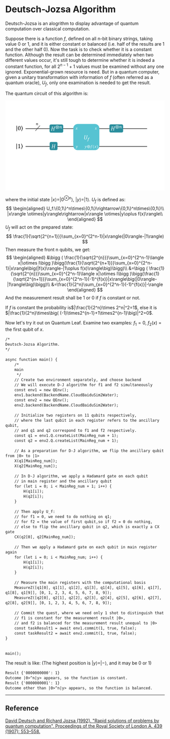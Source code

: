 # Deutsch-Jozsa Algorithm

Deutsch-Jozsa is an alogrithm to display advantage of quantum computation over classical computation.

Suppose there is a function $f$, defined on all n-bit binary strings, taking value 0 or 1, and it is either constant  or balanced (i.e. half of the results are 1 and the other half 0). Now the task is to check whether it is a constant function. Although the result can be determined immediately when two different values occur, it's still tough to determine whether it is indeed a constant function, for all $2^{n-1}+1$ values must be examined without any one ignored. Exponential-grown resource is need. But in a quantum computer, given a unitary transformation with information of $f$ (often referred as a quantum oracle), $U_f$, only one examination is needed to get the result.

The quantum circuit of this algorithm is:

![](PIC/circuit.png)

where the initial state $|x\rangle=|0^{\otimes n}\rangle$, $|y\rangle=|1\rangle$. $U_f$ is defined as: 
$$
\begin{aligned}
U_f:\{0,1\}^n\times\{0,1\}\rightarrow\{0,1\}^n\times\{0,1\}\\
|x\rangle \otimes|y\rangle\rightarrow|x\rangle \otimes|y\oplus f(x)\rangle\\
\end{aligned}
$$
$U_f$ will act on the prepared state:
$$
\frac{1}{\sqrt{2^{n+1}}}\sum_{x=0}^{2^n-1}|x\rangle(|0\rangle-|1\rangle)
$$
Then measure the front n qubits, we get:
$$
\begin{aligned}
&\bigg ( \frac{1}{\sqrt{2^{n}}}\sum_{x=0}^{2^n-1}\langle x|\otimes I\bigg )\bigg(\frac{1}{\sqrt{2^{n+1}}}\sum_{x=0}^{2^n-1}|x\rangle\big(|f(x)\rangle-|1\oplus f(x)\rangle\big)\bigg)\\
&=\bigg ( \frac{1}{\sqrt{2^{n}}}\sum_{x=0}^{2^n-1}\langle x|\otimes I\bigg )\bigg(\frac{1}{\sqrt{2^{n+1}}}\sum_{x=0}^{2^n-1}(-1)^{f(x)}|x\rangle\big(|0\rangle-|1\rangle\big)\bigg)\\
&=\frac{1}{2^n}\sum_{x=0}^{2^n-1}(-1)^{f(x)}|-\rangle
\end{aligned}
$$
And the measurement result shall be 1 or 0 if $f$ is constant or not.

If $f$ is constant the probability is$|\frac{1}{2^n}\times 2^n|^2=1$, else it is $|\frac{1}{2^n}\times\big( (-1)\times2^{n-1}+1\times2^{n-1}\big)|^2=0$.


Now let's try it out on Quantum Leaf. Examine two examples: $f_1=0$, $f_2(x)$ = the first qubit of $x$. ​
```python{.line-numbers, highlight=7}
/*
Deutsch-Jozsa Algorithm.
*/

async function main() {
    /*
    main
     */
    // Create two environment separately, and choose backend
    // We will execute D-J algorithm for f1 and f2 simultaneously
    const env1 = new QEnv();
    env1.backend(BackendName.CloudBaiduSim2Water);
    const env2 = new QEnv();
    env2.backend(BackendName.CloudBaiduSim2Water);

    // Initialize two registers on 11 qubits respectively,
    // where the last qubit in each register refers to the ancillary qubit,
    // and q1 and q2 correspond to f1 and f2 respectively.
    const q1 = env1.Q.createList(MainReg_num + 1);
    const q2 = env2.Q.createList(MainReg_num + 1);

    // As a preparation for D-J algorithm, we flip the ancillary qubit from |0> to |1>
    X(q1[MainReg_num]);
    X(q2[MainReg_num]);

    // In D-J algorithm, we apply a Hadamard gate on each qubit
    // in main register and the ancillary qubit
    for (let i = 0; i < MainReg_num + 1; i++) {
        H(q1[i]);
        H(q2[i]);
    }

    // Then apply U_f:
    // for f1 = 0, we need to do nothing on q1;
    // for f2 = the value of first qubit,so if f2 = 0 do nothing,
    // else to flip the ancillary qubit in q2, which is exactly a CX gate
    CX(q2[0], q2[MainReg_num]);

    // Then we apply a Hadamard gate on each qubit in main register again
    for (let i = 0; i < MainReg_num; i++) {
        H(q1[i]);
        H(q2[i]);
    }

    // Measure the main registers with the computational basis
    MeasureZ([q1[0], q1[1], q1[2], q1[3], q1[4], q1[5], q1[6], q1[7], q1[8], q1[9]], [0, 1, 2, 3, 4, 5, 6, 7, 8, 9]);
    MeasureZ([q2[0], q2[1], q2[2], q2[3], q2[4], q2[5], q2[6], q2[7], q2[8], q2[9]], [0, 1, 2, 3, 4, 5, 6, 7, 8, 9]);

    // Commit the quest, where we need only 1 shot to distinguish that
    // f1 is constant for the measurement result |0>,
    // and f2 is balanced for the measurement result unequal to |0>
    const taskResult1 = await env1.commit(1, true, false);
    const taskResult2 = await env2.commit(1, true, false);
}


main();
```

The result is like: (The highest position is $|y\rangle = |-\rangle$, and it may be 0 or 1)
```
Result {'0000000000': 1}
Outcome |0>^n|y> appears, so the function is constant.
Result {'0000000001': 1}
Outcome other than |0>^n|y> appears, so the function is balanced.
```
---
## Reference
[David Deutsch and Richard Jozsa (1992). "Rapid solutions of problems by quantum computation". Proceedings of the Royal Society of London A. 439 (1907): 553–558.](https://royalsocietypublishing.org/doi/abs/10.1098/rspa.1992.0167)